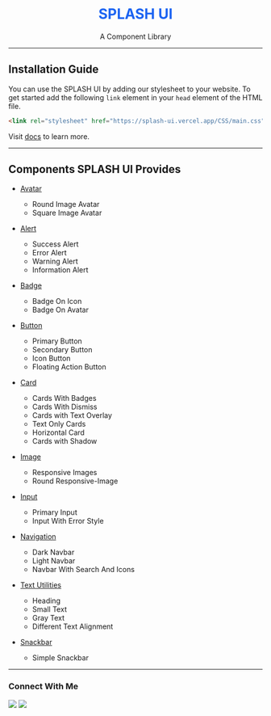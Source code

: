 <h1 align="center" style="color: #1c64f2; font-weight: bold">SPLASH UI</h1>
<p align="center">A Component Library</p>

---

## Installation Guide

You can use the SPLASH UI by adding our stylesheet to your website. To get started add the following `link` element in your `head` element of the HTML file.

```html
<link rel="stylesheet" href="https://splash-ui.vercel.app/CSS/main.css">
```

Visit [docs](https://splash-ui.vercel.app/#installation-guide) to learn more.

---

## Components SPLASH UI Provides

- [Avatar](https://splash-ui.vercel.app/document-site.html#avatar)
    - Round Image Avatar
    - Square Image Avatar

- [Alert](https://splash-ui.vercel.app/document-site.html#alert)
    - Success Alert
    - Error Alert
    - Warning Alert
    - Information Alert

- [Badge](https://splash-ui.vercel.app/document-site.html#badge)
    - Badge On Icon
    - Badge On Avatar
 
- [Button](https://splash-ui.vercel.app/document-site.html#buttons)
    - Primary Button
    - Secondary Button
    - Icon Button
    - Floating Action Button
 
- [Card](https://splash-ui.vercel.app/document-site.html#card)
    - Cards With Badges
    - Cards With Dismiss
    - Cards with Text Overlay
    - Text Only Cards
    - Horizontal Card
    - Cards with Shadow
 
- [Image](https://splash-ui.vercel.app/document-site.html#images)
    - Responsive Images
    - Round Responsive-Image
 
- [Input](https://splash-ui.vercel.app/document-site.html#input)
    - Primary Input 
    - Input With Error Style

- [Navigation](https://splash-ui.vercel.app/document-site.html#navbar)
    - Dark Navbar
    - Light Navbar
    - Navbar With Search And Icons
 
 - [Text Utilities](https://splash-ui.vercel.app/document-site.html#text-utilities)
    - Heading
    - Small Text
    - Gray Text
    - Different Text Alignment
   
- [Snackbar](https://splash-ui.vercel.app/document-site.html#snackbar)
     - Simple Snackbar

---

### Connect With Me

[![](https://img.shields.io/twitter/follow/raghav_heda?style=for-the-badge&logo=twitter)](https://twitter.com/raghav_heda)
[![](https://img.shields.io/badge/linkedin-%230077B5.svg?&style=for-the-badge&logo=linkedin&logoColor=white0e76a8)](https://www.linkedin.com/in/raghav-heda-96a981167/)
